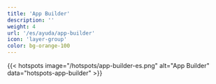 ```yaml
---
title: 'App Builder'
description: ''
weight: 4
url: '/es/ayuda/app-builder'
icon: 'layer-group'
color: bg-orange-100
---
```


{{< hotspots image="/hotspots/app-builder-es.png" alt="App Builder" data="hotspots-app-builder" >}}
